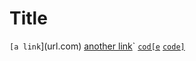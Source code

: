 # Title

`[a link`](url.com)
[another link](`google.com)`
[`cod[e`](google.com)
[`code]`](ucsd.edu)

